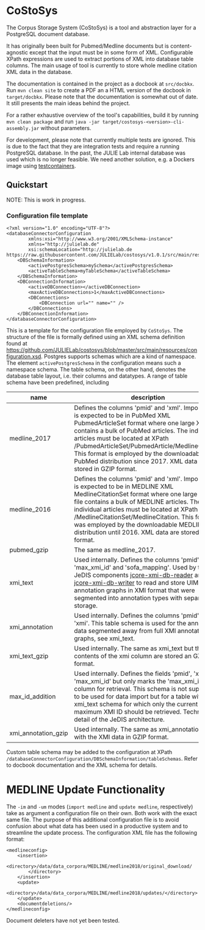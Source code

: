 # CoStoSys
The Corpus Storage System (CoStoSys) is a tool and abstraction layer for a PostgreSQL document database.

It has originally been built for Pubmed/Medline documents but is content-agnostic except that the input must be in some form of XML. Configurable XPath expressions are used to extract portions of XML into database table columns. The main usage of tool is currently to store whole medline citation XML data in the database.

The documentation is contained in the project as a docbook at <code>src/docbkx</code>. Run `mvn clean site` to create a PDF an a HTML version of the docbook in <code>target/docbkx</code>.
Please note that the documentation is somewhat out of date. It still presents the main ideas behind the project.

For a rather exhaustive overview of the tool's capabilities, build it by running `mvn clean package` and run `java -jar target/costosys-<version>-cli-assembly.jar` without parameters.

For development, please note that currently multiple tests are ignored. This is due to the fact that they are integration tests and require a running PostgreSQL database. In the past, the JULIE Lab internal database was used which is no longer feasible. We need another solution, e.g. a Dockers image using [testcontainers](https://www.testcontainers.org/).

## Quickstart

NOTE: This is work in progress.

### Configuration file template

    <?xml version="1.0" encoding="UTF-8"?>
    <databaseConnectorConfiguration
            xmlns:xsi="http://www.w3.org/2001/XMLSchema-instance"
            xmlns="http://julielab.de"
            xsi:schemaLocation="http://julielab.de https://raw.githubusercontent.com/JULIELab/costosys/v1.0.1/src/main/resources/configuration.xsd">
        <DBSchemaInformation>
            <activePostgresSchema>mySchema</activePostgresSchema>
            <activeTableSchema>myTableSchema</activeTableSchema>
        </DBSchemaInformation>
        <DBConnectionInformation>
            <activeDBConnection></activeDBConnection>
            <maxActiveDBConnections>1</maxActiveDBConnections>
            <DBConnections>
                <DBConnection url="" name="" />
            </DBConnections>
        </DBConnectionInformation>
    </databaseConnectorConfiguration>

This is a template for the configuration file employed by `CoStoSys`. The structure of the file is formally defined
using an XML schema definition found at https://github.com/JULIELab/costosys/blob/master/src/main/resources/configuration.xsd.
Postgres supports schemas which are a kind of namespace. The element `activePostgresSchema` in the configuration means such a namespace schema.
The table schema, on the other hand, denotes the database table layout, i.e. their columns and datatypes. A range of table schema
have been predefined, including

|  name               | description |
|---------------------|------------- |
| medline_2017        | Defines the columns 'pmid' and 'xml'. Import data is expected to be in PubMed XML PubmedArticleSet format where one large XML file contains a bulk of PubMed articles. The individual articles must be located at XPath /PubmedArticleSet/PubmedArticle/MedlineCitation. This format is employed by the downloadable PubMed distribution since 2017. XML data are stored in GZIP format.|
| medline_2016        | Defines the columns 'pmid' and 'xml'. Import data is expected to be in MEDLINE XML MedlineCitationSet format where one large XML file contains a bulk of MEDLINE articles. The individual articles must be located at XPath /MedlineCitationSet/MedlineCitation. This format was employed by the downloadable MEDLINE distribution until 2016. XML data are stored in GZIP format.        |
| pubmed_gzip         | The same as medline_2017.           |
| xmi_text            | Used internally. Defines the columns 'pmid', 'xmi', 'max_xmi_id' and 'sofa_mapping'. Used by the JeDIS components [jcore-xmi-db-reader](https://github.com/JULIELab/jcore-base/tree/b2128199bd548dd989b0d7c198634ed79670e8c7/jcore-xmi-db-reader) and [jcore-xmi-db-writer](https://github.com/JULIELab/jcore-base/tree/b2128199bd548dd989b0d7c198634ed79670e8c7/jcore-xmi-db-writer) to read and store UIMA annotation graphs in XMI format that were segmented into annotation types with separate storage.|
| xmi_annotation      | Used internally. Defines the columns 'pmid' and 'xmi'. This table schema is used for the annotation data segmented away from full XMI annotation graphs, see xmi_text.          |
| xmi_text_gzip       | Used internally. The same as xmi_text but the contents of the xmi column are stored an GZIP format.|
| max_id_addition     | Used internally. Defines the fields 'pmid', 'xmi' and 'max_xmi_id' but only marks the 'max_xmi_id' column for retrieval. This schema is not supposed to be used for data import but for a table with xmi_text schema for which only the current maximum XMI ID should be retrieved. Technical detail of the JeDIS architecture.|
| xmi_annotation_gzip | Used internally. The same as xmi_annotation but with the XMI data in GZIP format.|

Custom table schema may be added to the configuration at XPath `/databaseConnectorConfiguration/DBSchemaInformation/tableSchemas`. Refer to docbook documentation and the XML schema for details.

# MEDLINE Update Functionality

The `-im` and `-um` modes (`import medline` and `update medline`, respectively) take as argument a configuration file
on their own. Both work with the exact same file. The purpose of this additional configuration file is to avoid
confusion about what data has been used in a productive system and to streamline the update process.
The configuration XML file has the following format:

    <medlineconfig>
        <insertion>
            <directory>/data/data_corpora/MEDLINE/medline2018/original_download/
            </directory>
        </insertion>
        <update>
            <directory>/data/data_corpora/MEDLINE/medline2018/updates/</directory>
        </update>
        <documentdeletions/>
    </medlineconfig>
    
Document deleters have not yet been tested.